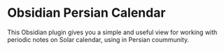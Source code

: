 
# Obsidian Persian Calendar

This Obsidian plugin gives you a simple and useful view for working with periodic notes on Solar calendar, using in Persian coummunity.
